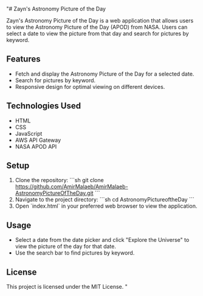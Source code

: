 "# Zayn's Astronomy Picture of the Day

Zayn's Astronomy Picture of the Day is a web application that allows users to view the Astronomy Picture of the Day (APOD) from NASA. Users can select a date to view the picture from that day and search for pictures by keyword.

## Features

- Fetch and display the Astronomy Picture of the Day for a selected date.
- Search for pictures by keyword.
- Responsive design for optimal viewing on different devices.

## Technologies Used

- HTML
- CSS
- JavaScript
- AWS API Gateway
- NASA APOD API

## Setup

1. Clone the repository:
   \`\`\`sh
   git clone https://github.com/AmirMalaeb/AmirMalaeb-AstronomyPictureOfTheDay.git
   \`\`\`
2. Navigate to the project directory:
   \`\`\`sh
   cd AstronomyPictureoftheDay
   \`\`\`
3. Open \`index.html\` in your preferred web browser to view the application.

## Usage

- Select a date from the date picker and click \"Explore the Universe\" to view the picture of the day for that date.
- Use the search bar to find pictures by keyword.

## License

This project is licensed under the MIT License.
"